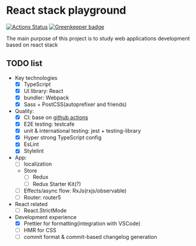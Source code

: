 # React stack playground

[![Actions Status](https://github.com/rodmax/react-playground/workflows/ci/badge.svg)](https://github.com/rodmax/react-playground/actions) [![Greenkeeper badge](https://badges.greenkeeper.io/rodmax/react-playground.svg)](https://greenkeeper.io/)


The main purpose of this project is to study web applications development based on react stack

## TODO list

- Key technologies
    - [x] TypeScript
    - [x] UI library: React
    - [x] bundler: Webpack
    - [x] Sass + PostCSS(autoprefixer and friends)
- Quality:
    - [x] CI: base on [github actions](https://github.com/rodmax/react-playground/actions)
    - [x] E2E testing: testcafe
    - [x] unit & international testing: jest + testing-library
    - [x] Hyper strong TypeScript config
    - [x] EsLint
    - [x] Stylelint
- App:
    - [ ] localization
    - Store
        - [ ] Redux
        - [ ] Redux Starter Kit(?)
    - [ ] Effects/async flow: RxJs(rxjs/observable)
    - [ ] Router: router5
- React related
    - [ ] React.StrictMode
- Development experience
    - [x] Prettier for formatting(integration with VSCode)
    - [ ] HMR for CSS
    - [ ] commit format & commit-based changelog generation
